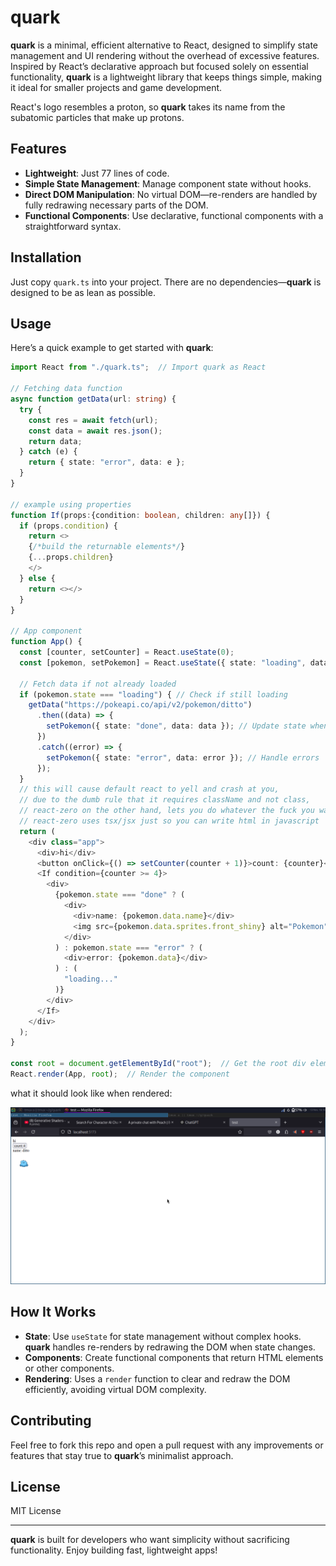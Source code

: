 # quark

**quark** is a minimal, efficient alternative to React, designed to simplify state management and UI rendering without the overhead of excessive features. Inspired by React’s declarative approach but focused solely on essential functionality, **quark** is a lightweight library that keeps things simple, making it ideal for smaller projects and game development.

React's logo resembles a proton, so **quark** takes its name from the subatomic particles that make up protons.

## Features

- **Lightweight**: Just 77 lines of code.
- **Simple State Management**: Manage component state without hooks.
- **Direct DOM Manipulation**: No virtual DOM—re-renders are handled by fully redrawing necessary parts of the DOM.
- **Functional Components**: Use declarative, functional components with a straightforward syntax.

## Installation

Just copy `quark.ts` into your project. There are no dependencies—**quark** is designed to be as lean as possible.

## Usage

Here’s a quick example to get started with **quark**:

```typescript
import React from "./quark.ts";  // Import quark as React

// Fetching data function
async function getData(url: string) {
  try {
    const res = await fetch(url);
    const data = await res.json();
    return data;
  } catch (e) {
    return { state: "error", data: e };
  }
}

// example using properties
function If(props:{condition: boolean, children: any[]}) {
  if (props.condition) {
    return <>
    {/*build the returnable elements*/}
    {...props.children}
    </>
  } else {
    return <></>
  }
}

// App component
function App() {
  const [counter, setCounter] = React.useState(0);
  const [pokemon, setPokemon] = React.useState({ state: "loading", data: null }); // State to hold the pokemon data

  // Fetch data if not already loaded
  if (pokemon.state === "loading") { // Check if still loading
    getData("https://pokeapi.co/api/v2/pokemon/ditto")
      .then((data) => {
        setPokemon({ state: "done", data: data }); // Update state when data is fetched
      })
      .catch((error) => {
        setPokemon({ state: "error", data: error }); // Handle errors
      });
  }
  // this will cause default react to yell and crash at you,
  // due to the dumb rule that it requires className and not class,
  // react-zero on the other hand, lets you do whatever the fuck you want
  // react-zero uses tsx/jsx just so you can write html in javascript
  return (
    <div class="app">
      <div>hi</div>
      <button onClick={() => setCounter(counter + 1)}>count: {counter}</button>
      <If condition={counter >= 4}>
        <div>
          {pokemon.state === "done" ? (
            <div>
              <div>name: {pokemon.data.name}</div>
              <img src={pokemon.data.sprites.front_shiny} alt="Pokemon" />
            </div>
          ) : pokemon.state === "error" ? (
            <div>error: {pokemon.data}</div>
          ) : (
            "loading..."
          )}
        </div>
      </If>
    </div>
  );
}

const root = document.getElementById("root");  // Get the root div element
React.render(App, root);  // Render the component


```
what it should look like when rendered:

![render example](images/example%20image.png)

## How It Works

- **State**: Use `useState` for state management without complex hooks. **quark** handles re-renders by redrawing the DOM when state changes.
- **Components**: Create functional components that return HTML elements or other components.
- **Rendering**: Uses a `render` function to clear and redraw the DOM efficiently, avoiding virtual DOM complexity.

## Contributing

Feel free to fork this repo and open a pull request with any improvements or features that stay true to **quark**’s minimalist approach.

## License

MIT License

---

**quark** is built for developers who want simplicity without sacrificing functionality. Enjoy building fast, lightweight apps!
